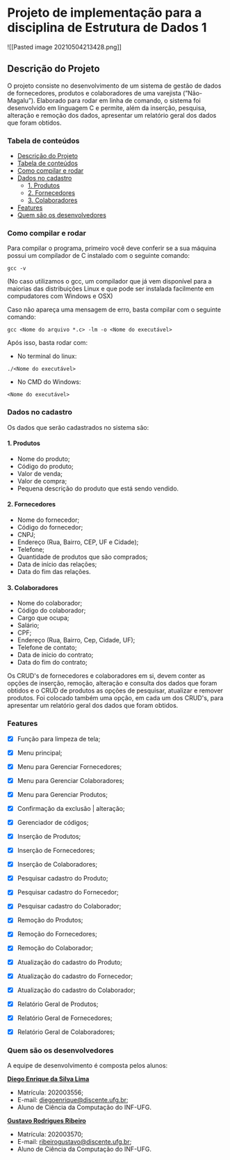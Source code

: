 # Projeto de implementação para a disciplina de Estrutura de Dados 1

![[Pasted image 20210504213428.png]]

## Descrição do Projeto

 O projeto consiste no desenvolvimento de um sistema de gestão
 de dados de fornecedores, produtos e colaboradores de uma varejista (”Não-Magalu”). Elaborado para rodar em linha de comando, o sistema foi desenvolvido em linguagem C e permite, além da inserção, pesquisa, alteração e remoção dos dados, apresentar um relatório geral dos dados que foram obtidos.

### Tabela de conteúdos

* [Descrição do Projeto](#descrição-do-Projeto)
* [Tabela de conteúdos](#tabela-de-conteúdos)
* [Como  compilar e rodar](#como-compilar-e-rodar)
* [Dados no cadastro](#dados-no-cadastro)
    * [1. Produtos](#1-produtos)
    * [2. Fornecedores](#2-fornecedores)
    * [3. Colaboradores](#3-colaboradores)
* [Features](#features)
* [Quem são os desenvolvedores](#quem-são-os-desenvolvedores)

### Como compilar e rodar

Para compilar o programa, primeiro você deve conferir se a sua máquina possui um compilador de C instalado com o seguinte comando: 

```
gcc -v
```

(No caso utilizamos o gcc, um compilador que já vem disponível para a maiorias das distribuições Linux e que pode ser instalada facilmente em compudatores com Windows e OSX)

Caso não apareça uma mensagem de erro, basta compilar com o seguinte comando:

```
gcc <Nome do arquivo *.c> -lm -o <Nome do executável>
```

Após isso, basta rodar com:
- No terminal do linux:
```
./<Nome do executável>
```

- No CMD do Windows:
```
<Nome do executável>
```

### Dados no cadastro

Os dados que serão cadastrados no sistema são:

#### 1. Produtos

- Nome do produto;
- Código do produto;
- Valor de venda;
- Valor de compra;
- Pequena descrição do produto que está sendo vendido.

#### 2. Fornecedores

- Nome do fornecedor;
- Código do fornecedor;
- CNPJ;
- Endereço (Rua, Bairro, CEP, UF e Cidade);
- Telefone;
- Quantidade de produtos que são comprados;
- Data de início das relações;
- Data do fim das relações.

#### 3. Colaboradores

- Nome do colaborador;
- Código do colaborador; 
- Cargo que ocupa;
- Salário; 
- CPF;	
- Endereço (Rua, Bairro, Cep, Cidade, UF);
- Telefone de contato;
- Data de inicio do contrato;
- Data do fim do contrato; 

Os  CRUD's de fornecedores e colaboradores em si, devem conter as opções de inserção, remoção, alteração e consulta dos dados que foram obtidos e o CRUD de produtos as opções de pesquisar, atualizar e remover produtos. Foi colocado também uma opção, em cada um dos CRUD's, para apresentar um relatório geral dos dados que foram obtidos.

### Features

- [X] Função para limpeza de tela;
- [X] Menu principal;
- [X] Menu para Gerenciar Fornecedores;
- [X] Menu para Gerenciar Colaboradores;
- [X] Menu para Gerenciar Produtos;
- [X] Confirmação da exclusão | alteração;
- [X] Gerenciador de códigos;
- [X] Inserção de Produtos;
- [X] Inserção de Fornecedores;
- [X] Inserção de Colaboradores;
- [X] Pesquisar cadastro do Produto;
- [X] Pesquisar cadastro do Fornecedor;
- [X] Pesquisar cadastro do Colaborador;
- [X] Remoção do Produtos;
- [X] Remoção do Fornecedores;
- [X] Remoção do Colaborador;
- [X] Atualização do cadastro do Produto;
- [X] Atualização do cadastro do Fornecedor;
- [X] Atualização do cadastro do Colaborador;
- [X] Relatório Geral de Produtos;
- [x] Relatório Geral de Fornecedores;
- [X] Relatório Geral de Colaboradores;


### Quem são os desenvolvedores

A equipe de desenvolvimento é composta pelos alunos: 

__[Diego Enrique da Silva Lima](https://github.com/dgoenrique)__

- Matrícula: 202003556;
- E-mail: diegoenrique@discente.ufg.br;
- Aluno de Ciência da Computação do INF-UFG.

__[Gustavo Rodrigues Ribeiro](https://github.com/GustavooRibas)__

- Matrícula: 202003570;
- E-mail:  ribeirogustavo@discente.ufg.br;
- Aluno de Ciência da Computação do INF-UFG.

